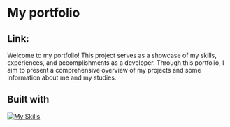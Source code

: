 # My portfolio
## Link: 
Welcome to my portfolio! This project serves as a showcase of my skills, experiences, and accomplishments as a developer. Through this portfolio, I aim to present a comprehensive overview of my projects and some information about me and my studies.  

## Built with
[![My Skills](https://skillicons.dev/icons?i=react,javascript,css)](https://skillicons.dev)

